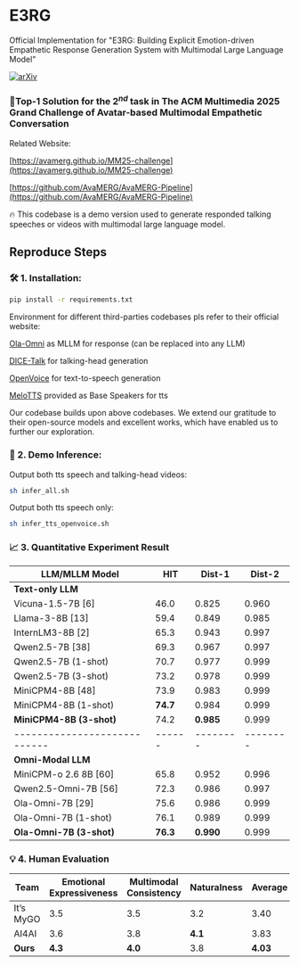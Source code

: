 # E3RG
Official Implementation for "E3RG: Building Explicit Emotion-driven Empathetic Response Generation System with Multimodal Large Language Model"

[![arXiv](https://img.shields.io/badge/arXiv-2508.12854-red)](https://arxiv.org/abs/2508.12854)

### 🥉Top-1 Solution for the $2^{nd}$ task in The ACM Multimedia 2025 Grand Challenge of Avatar-based Multimodal Empathetic Conversation

Related Website: 

[https://avamerg.github.io/MM25-challenge](https://avamerg.github.io/MM25-challenge)

[https://github.com/AvaMERG/AvaMERG-Pipeline](https://github.com/AvaMERG/AvaMERG-Pipeline)

🔥 This codebase is a demo version used to generate responded talking speeches or videos with multimodal large language model.

## Reproduce Steps

### 🛠️ 1. Installation:

```bash
pip install -r requirements.txt
```

Environment for different third-parties codebases pls refer to their official website: 

[Ola-Omni](https://github.com/Ola-Omni/Ola) as MLLM for response (can be replaced into any LLM)

[DICE-Talk](https://github.com/toto222/DICE-Talk) for talking-head generation

[OpenVoice](https://github.com/myshell-ai/OpenVoice/blob/main/docs/USAGE.md#openvoice-v2) for text-to-speech generation

[MeloTTS](https://github.com/myshell-ai/MeloTTS) provided as Base Speakers for tts

Our codebase builds upon above codebases. We extend our gratitude to their open-source models and excellent works, which have enabled us to further our exploration. 

### 🚀 2. Demo Inference:

Output both tts speech and talking-head videos:

```bash
sh infer_all.sh
```

Output both tts speech only:

```bash
sh infer_tts_openvoice.sh
```

### 📈 3. Quantitative Experiment Result

| LLM/MLLM Model            | HIT  | Dist-1 | Dist-2 |
|----------------------------|------|--------|--------|
| **Text-only LLM**          |      |        |        |
| Vicuna-1.5-7B [6]          | 46.0 | 0.825  | 0.960  |
| Llama-3-8B [13]            | 59.4 | 0.849  | 0.985  |
| InternLM3-8B [2]           | 65.3 | 0.943  | 0.997  |
| Qwen2.5-7B [38]            | 69.3 | 0.967  | 0.997  |
| Qwen2.5-7B (1-shot)        | 70.7 | 0.977  | 0.999  |
| Qwen2.5-7B (3-shot)        | 73.2 | 0.978  | 0.999  |
| MiniCPM4-8B [48]           | 73.9 | 0.983  | 0.999  |
| MiniCPM4-8B (1-shot)       | **74.7** | 0.984  | 0.999  |
| **MiniCPM4-8B (3-shot)**       | 74.2 | **0.985** | 0.999  |
|----------------------------|------|--------|--------|
| **Omni-Modal LLM**         |      |        |        |
| MiniCPM-o 2.6 8B [60]      | 65.8 | 0.952  | 0.996  |
| Qwen2.5-Omni-7B [56]       | 72.3 | 0.986  | 0.997  |
| Ola-Omni-7B [29]           | 75.6 | 0.986  | 0.999  |
| Ola-Omni-7B (1-shot)       | 76.1 | 0.989  | 0.999  |
| **Ola-Omni-7B (3-shot)**       | **76.3** | **0.990** | 0.999  |

### 💡 4. Human Evaluation

| Team      | Emotional Expressiveness | Multimodal Consistency | Naturalness | Average |
|-----------|---------------------------|-------------------------|-------------|---------|
| It’s MyGO | 3.5                       | 3.5                     | 3.2         | 3.40    |
| AI4AI     | 3.6                       | 3.8                     | **4.1**     | 3.83    |
| **Ours**  | **4.3**                   | **4.0**                 | 3.8         | **4.03**|

